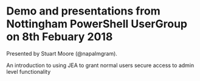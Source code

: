 # Demo and presentations from Nottingham PowerShell UserGroup on 8th Febuary 2018

Presented by Stuart Moore (@napalmgram).

An introduction to using JEA to grant normal users secure access to admin level functionality
